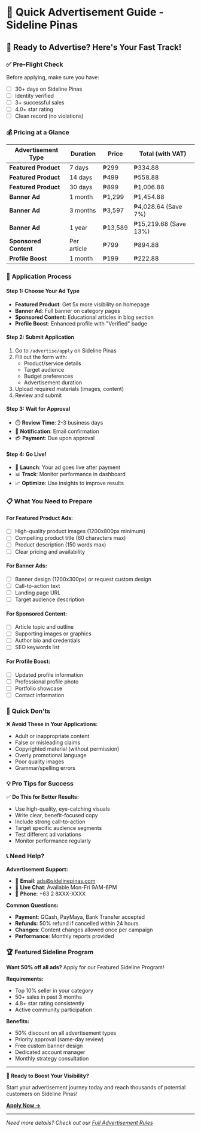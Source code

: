 # 🚀 Quick Advertisement Guide - Sideline Pinas

## 🎯 Ready to Advertise? Here's Your Fast Track!

### ✅ **Pre-Flight Check**
Before applying, make sure you have:
- [ ] 30+ days on Sideline Pinas
- [ ] Identity verified
- [ ] 3+ successful sales
- [ ] 4.0+ star rating
- [ ] Clean record (no violations)

### 💰 **Pricing at a Glance**

| **Advertisement Type** | **Duration** | **Price** | **Total (with VAT)** |
|------------------------|--------------|-----------|----------------------|
| **Featured Product**   | 7 days       | ₱299      | ₱334.88             |
| **Featured Product**   | 14 days      | ₱499      | ₱558.88             |
| **Featured Product**   | 30 days      | ₱899      | ₱1,006.88           |
| **Banner Ad**          | 1 month      | ₱1,299    | ₱1,454.88           |
| **Banner Ad**          | 3 months     | ₱3,597    | ₱4,028.64 (Save 7%) |
| **Banner Ad**          | 1 year       | ₱13,589   | ₱15,219.68 (Save 13%) |
| **Sponsored Content**  | Per article  | ₱799      | ₱894.88             |
| **Profile Boost**      | 1 month      | ₱199      | ₱222.88             |

### 🚀 **Application Process**

#### **Step 1: Choose Your Ad Type**
- **Featured Product**: Get 5x more visibility on homepage
- **Banner Ad**: Full banner on category pages
- **Sponsored Content**: Educational articles in blog section
- **Profile Boost**: Enhanced profile with "Verified" badge

#### **Step 2: Submit Application**
1. Go to `/advertise/apply` on Sideline Pinas
2. Fill out the form with:
   - Product/service details
   - Target audience
   - Budget preferences
   - Advertisement duration
3. Upload required materials (images, content)
4. Review and submit

#### **Step 3: Wait for Approval**
- ⏱️ **Review Time**: 2-3 business days
- 📧 **Notification**: Email confirmation
- 💳 **Payment**: Due upon approval

#### **Step 4: Go Live!**
- 🎉 **Launch**: Your ad goes live after payment
- 📊 **Track**: Monitor performance in dashboard
- 📈 **Optimize**: Use insights to improve results

### 📋 **What You Need to Prepare**

#### **For Featured Product Ads:**
- [ ] High-quality product images (1200x800px minimum)
- [ ] Compelling product title (60 characters max)
- [ ] Product description (150 words max)
- [ ] Clear pricing and availability

#### **For Banner Ads:**
- [ ] Banner design (1200x300px) or request custom design
- [ ] Call-to-action text
- [ ] Landing page URL
- [ ] Target audience description

#### **For Sponsored Content:**
- [ ] Article topic and outline
- [ ] Supporting images or graphics
- [ ] Author bio and credentials
- [ ] SEO keywords list

#### **For Profile Boost:**
- [ ] Updated profile information
- [ ] Professional profile photo
- [ ] Portfolio showcase
- [ ] Contact information

### 🚫 **Quick Don'ts**

❌ **Avoid These in Your Applications:**
- Adult or inappropriate content
- False or misleading claims
- Copyrighted material (without permission)
- Overly promotional language
- Poor quality images
- Grammar/spelling errors

### 💡 **Pro Tips for Success**

✅ **Do This for Better Results:**
- Use high-quality, eye-catching visuals
- Write clear, benefit-focused copy
- Include strong call-to-action
- Target specific audience segments
- Test different ad variations
- Monitor performance regularly

### 📞 **Need Help?**

**Advertisement Support:**
- 📧 **Email**: ads@sidelinepinas.com
- 💬 **Live Chat**: Available Mon-Fri 9AM-6PM
- 📱 **Phone**: +63 2 8XXX-XXXX

**Common Questions:**
- **Payment**: GCash, PayMaya, Bank Transfer accepted
- **Refunds**: 50% refund if cancelled within 24 hours
- **Changes**: Content changes allowed once per campaign
- **Performance**: Monthly reports provided

### 🏆 **Featured Sideline Program**

**Want 50% off all ads?** Apply for our Featured Sideline Program!

**Requirements:**
- Top 10% seller in your category
- 50+ sales in past 3 months
- 4.8+ star rating consistently
- Active community participation

**Benefits:**
- 50% discount on all advertisement types
- Priority approval (same-day review)
- Free custom banner design
- Dedicated account manager
- Monthly strategy consultation

---

**🎉 Ready to Boost Your Visibility?**

Start your advertisement journey today and reach thousands of potential customers on Sideline Pinas!

**[Apply Now →](https://sidelinepinas.com/advertise/apply)**

---

*Need more details? Check out our [Full Advertisement Rules](./ADVERTISEMENT_RULES.md)*
